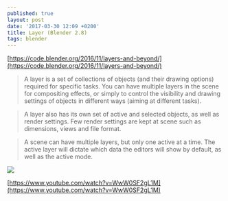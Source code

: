 ```yaml
---
published: true
layout: post
date: '2017-03-30 12:09 +0200'
title: Layer (Blender 2.8)
tags: blender
---
```

[https://code.blender.org/2016/11/layers-and-beyond/](https://code.blender.org/2016/11/layers-and-beyond/)

> A layer is a set of collections of objects (and their drawing options) required for specific tasks. You can have multiple layers in the scene for compositing effects, or simply to control the visibility and drawing settings of objects in different ways (aiming at different tasks).

> A layer also has its own set of active and selected objects, as well as render settings. Few render settings are kept at scene such as dimensions, views and file format.

> A scene can have multiple layers, but only one active at a time. The active layer will dictate which data the editors will show by default, as well as the active mode.

![](https://code.blender.org/wp-content/uploads/2016/11/image2-e1479483875696-1024x529.jpg)

[https://www.youtube.com/watch?v=WwW0SF2gL1M](https://www.youtube.com/watch?v=WwW0SF2gL1M)
